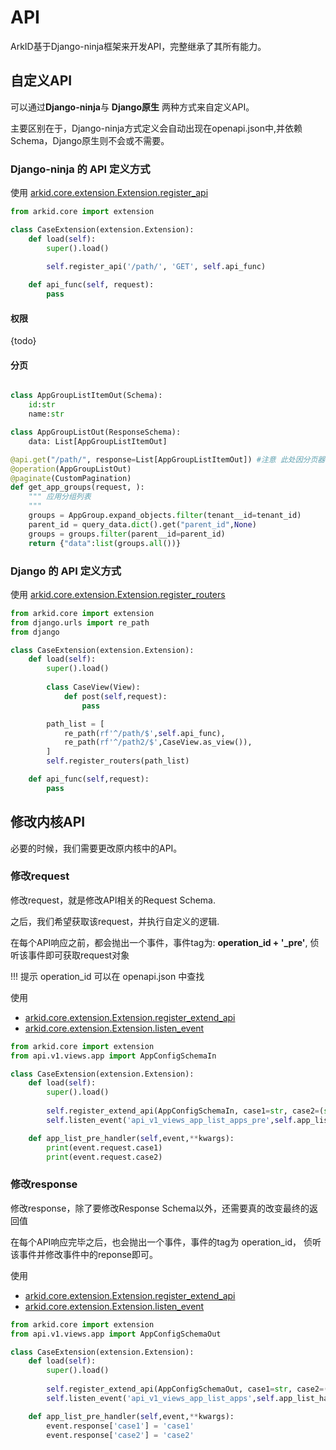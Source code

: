 # API

ArkID基于Django-ninja框架来开发API，完整继承了其所有能力。

## 自定义API

可以通过**Django-ninja**与 **Django原生** 两种方式来自定义API。

主要区别在于，Django-ninja方式定义会自动出现在openapi.json中,并依赖Schema，Django原生则不会或不需要。

### Django-ninja 的 API 定义方式

使用 [arkid.core.extension.Extension.register_api](../%20插件基类/#arkid.core.extension.Extension.register_api)

```py title='示例'
from arkid.core import extension

class CaseExtension(extension.Extension): 
    def load(self): 
        super().load()
        
        self.register_api('/path/', 'GET', self.api_func)

    def api_func(self, request):
        pass
```
#### 权限
{todo}

#### 分页



``` py title="分页"

class AppGroupListItemOut(Schema):
    id:str
    name:str

class AppGroupListOut(ResponseSchema):
    data: List[AppGroupListItemOut]

@api.get("/path/", response=List[AppGroupListItemOut]) #注意 此处因分页器会自动封装错误提示等数据  故而此处不需要填写封装错误信息后的Schema
@operation(AppGroupListOut)
@paginate(CustomPagination)
def get_app_groups(request, ):
    """ 应用分组列表
    """
    groups = AppGroup.expand_objects.filter(tenant__id=tenant_id)
    parent_id = query_data.dict().get("parent_id",None)
    groups = groups.filter(parent__id=parent_id)
    return {"data":list(groups.all())}


```


### Django 的 API 定义方式

使用 [arkid.core.extension.Extension.register_routers](../%20插件基类/#arkid.core.extension.Extension.register_routers)

```py title='示例'
from arkid.core import extension
from django.urls import re_path
from django

class CaseExtension(extension.Extension): 
    def load(self): 
        super().load()
        
        class CaseView(View):
            def post(self,request):
                pass

        path_list = [
            re_path(rf'^/path/$',self.api_func),
            re_path(rf'^/path2/$',CaseView.as_view()),
        ]
        self.register_routers(path_list)

    def api_func(self,request):
        pass
```
## 修改内核API

必要的时候，我们需要更改原内核中的API。

### 修改request

修改request，就是修改API相关的Request Schema.

之后，我们希望获取该request，并执行自定义的逻辑.

在每个API响应之前，都会抛出一个事件，事件tag为: **operation_id + '_pre'**, 侦听该事件即可获取request对象

!!! 提示
    operation_id 可以在 openapi.json 中查找

使用 

* [arkid.core.extension.Extension.register_extend_api](../%20插件基类/#arkid.core.extension.Extension.register_extend_api)
* [arkid.core.extension.Extension.listen_event](../%20插件基类/#arkid.core.extension.Extension.listen_event)


```py title='示例'
from arkid.core import extension
from api.v1.views.app import AppConfigSchemaIn

class CaseExtension(extension.Extension): 
    def load(self): 
        super().load()
        
        self.register_extend_api(AppConfigSchemaIn, case1=str, case2=(str, Field(title='case2_name')))
        self.listen_event('api_v1_views_app_list_apps_pre',self.app_list_pre_handler)

    def app_list_pre_handler(self,event,**kwargs):
        print(event.request.case1)
        print(event.request.case2)
```

### 修改response

修改response，除了要修改Response Schema以外，还需要真的改变最终的返回值

在每个API响应完毕之后，也会抛出一个事件，事件的tag为 operation_id， 侦听该事件并修改事件中的reponse即可。

使用 

* [arkid.core.extension.Extension.register_extend_api](../%20插件基类/#arkid.core.extension.Extension.register_extend_api)
* [arkid.core.extension.Extension.listen_event](../%20插件基类/#arkid.core.extension.Extension.listen_event)

```py title='示例'
from arkid.core import extension
from api.v1.views.app import AppConfigSchemaOut

class CaseExtension(extension.Extension): 
    def load(self): 
        super().load()
        
        self.register_extend_api(AppConfigSchemaOut, case1=str, case2=(str, Field(title='case2_name')))
        self.listen_event('api_v1_views_app_list_apps',self.app_list_handler)

    def app_list_pre_handler(self,event,**kwargs):
        event.response['case1'] = 'case1'
        event.response['case2'] = 'case2'
```